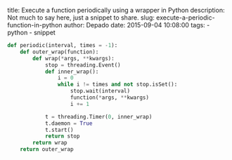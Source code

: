 title: Execute a function periodically using a wrapper in Python
description: Not much to say here, just a snippet to share.
slug: execute-a-periodic-function-in-python
author: Depado
date: 2015-09-04 10:08:00
tags:
    - python
    - snippet

```python
def periodic(interval, times = -1):
    def outer_wrap(function):
        def wrap(*args, **kwargs):
            stop = threading.Event()
            def inner_wrap():
                i = 0
                while i != times and not stop.isSet():
                    stop.wait(interval)
                    function(*args, **kwargs)
                    i += 1

            t = threading.Timer(0, inner_wrap)
            t.daemon = True
            t.start()
            return stop
        return wrap
    return outer_wrap
```
